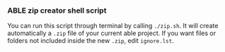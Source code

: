 ### ABLE zip creator shell script

You can run this script through terminal by calling `./zip.sh`. It will create automatically a `.zip` file of your current able project.
If you want files or folders not included inside the new `.zip`, edit `ignore.lst`.
